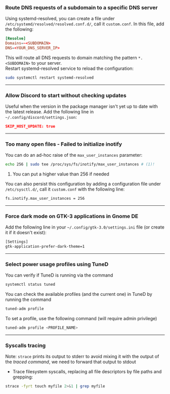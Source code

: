 ### Route DNS requests of a subdomain to a specific DNS server

Using systemd-resolved, you can create a file under `/etc/systemd/resolved/resolved.conf.d/`, call it `custom.conf`.
In this file, add the following:
```toml title="/etc/systemd/resolved/resolved.conf.d/custom.conf"
[Resolve]
Domains=~<SUBDOMAIN>
DNS=<YOUR_DNS_SERVER_IP>
```
This will route all DNS requests to domain matching the pattern `*.<SUBDOMAIN>` to your server.  
Restart systemd-resolved service to reload the configuration:
```bash
sudo systemctl restart systemd-resolved
```
---
### Allow Discord to start without checking updates

Useful when the version in the package manager isn't yet up to date with the latest release. Add the following line in `~/.config/discord/settings.json`:
```json title="~/.config.discord/settings.json"
SKIP_HOST_UPDATE: true
```
---
### Too many open files - Failed to initialize inotify

You can do an ad-hoc raise of the `max_user_instances` parameter:
```bash
echo 256 | sudo tee /proc/sys/fs/inotify/max_user_instances # (1)! 
```

1. You can put a higher value than 256 if needed

You can also persist this configuration by adding a configuration file under `/etc/sysctl.d/`, call it `custom.conf` with the following line:
```bash title="/etc/sysctl.d/custom.conf"
fs.inotify.max_user_instances = 256 
```
---
### Force dark mode on GTK-3 applications in Gnome DE

Add the following line in your `~/.config/gtk-3.0/settings.ini` file (or create it if it doesn't exist):
```bash title="~/.config/gtk-3/settings.ini"
[Settings]
gtk-application-prefer-dark-theme=1
```
---
### Select power usage profiles using TuneD

You can verify if TuneD is running via the command
```bash
systemctl status tuned
```

You can check the available profiles (and the current one) in TuneD by running the command
```bash
tuned-adm profile
```

To set a profile, use the following command (will require admin privilege)
```bash
tuned-adm profile <PROFILE_NAME>
```
---
### Syscalls tracing 
Note: `strace` prints its output to stderr to avoid mixing it with the output of the *traced command*, we need to forward that output to stdout

- Trace filesystem syscalls, replacing all file descriptors by file paths and grepping:
```bash
strace -fyrt touch myfile 2>&1 | grep myfile
```
